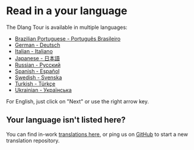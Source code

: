 # Read in a your language

The Dlang Tour is available in multiple languages:

- [Brazilian Portuguese - Português Brasileiro](https://tour.dlang.org/tour/pt/welcome/welcome-to-d)
- [German - Deutsch](https://tour.dlang.org/tour/de/welcome/welcome-to-d)
- [Italian - Italiano](https://tour.dlang.org/tour/it/welcome/welcome-to-d)
- [Japanese - 日本語](https://tour.dlang.org/tour/ja/welcome/welcome-to-d)
- [Russian - Pусский](https://tour.dlang.org/tour/ru/welcome/welcome-to-d)
- [Spanish - Español](https://tour.dlang.org/tour/es/welcome/welcome-to-d)
- [Swedish - Svenska](https://tour.dlang.org/tour/sv/welcome/welcome-to-d)
- [Turkish - Türkçe](https://tour.dlang.org/tour/tr/welcome/welcome-to-d)
- [Ukrainian - Українська](https://tour.dlang.org/tour/uk/welcome/welcome-to-d)

For English, just click on "Next" or use the right arrow key.

## Your language isn't listed here?

You can find in-work [translations here](https://github.com/dlang-tour),
or ping us on [GitHub](https://github.com/stonemaster/dlang-tour/issues/new) to start
a new translation repository.
